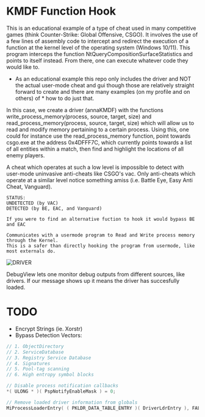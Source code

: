 # KMDF Function Hook

This is an educational example of a type of cheat used in many competitive games (think Counter-Strike: Global Offensive, CSGO). It involves the use of a few lines of assembly code to intercept and redirect the execution of a function at the kernel level of the operating system (Windows 10/11). This program interceps the function NtQueryCompositionSurfaceStatistics and points to itself instead. From there, one can execute whatever code they would like to. 

* As an educational example this repo only includes the driver and NOT the actual user-mode cheat and gui though those are relatively straight forward to create and there are many examples (on my profile and on others) of * how to do just that.

In this case, we create a driver (annaKMDF) with the functions write_process_memory(process, source, target, size) and read_process_memory(process, source, target, size) which will allow us to read and modify memory pertaining to a certain process. Using this, one could for instance use the read_process_memory function, point towards csgo.exe at the address 0x4DFFF7C, which currently points towards a list of all entities within a match, then find and highlight the locations of all enemy players. 

A cheat which operates at such a low level is impossible to detect with user-mode uninvasive anti-cheats like CSGO's vac. Only anti-cheats which operate at a similar level notice something amiss (i.e. Battle Eye, Easy Anti Cheat, Vanguard).

  
```
STATUS:
UNDETECTED (by VAC)
DETECTED (by BE, EAC, and Vanguard)

If you were to find an alternative fuction to hook it would bypass BE and EAC
```
```
Communicates with a usermode program to Read and Write process memory through the Kernel. 
This is a safer than directly hooking the program from usermode, like most externals do.
```

![DRIVER](https://i.ibb.co/Hp02T0Z/image.png)

DebugView lets one monitor debug outputs from different sources, like drivers. If our message shows up it means the driver has succesfully loaded.  

# TODO
- Encrypt Strings (ie. Xorstr)
- Bypass Detection Vectors:

```c++
// 1. ObjectDirectory
// 2. ServiceDatabase
// 3. Registry Service Database
// 4. Signatures
// 5. Pool-tag scanning
// 6. High entropy symbol blocks

// Disable process notification callbacks
*( ULONG * )( PspNotifyEnableMask ) = 0;          

// Remove loaded driver information from globals
MiProcessLoaderEntry( ( PKLDR_DATA_TABLE_ENTRY )( DriverLdrEntry ), FALSE );

```

